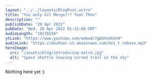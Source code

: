 ```yaml
---
layout: "../../layouts/BlogPost.astro"
title: "You only Git Merge?!? feat Theo"
description: ""
publishDate: "20 Apr 2022"
pubDate: "Wed, 20 Apr 2022 01:15:00 GMT"
audioLength: "10276558"
ytLink: "https://www.youtube.com/embed/7gEbHsHXdn0"
audioLink: "https://devhour.s3.amazonaws.com/dv1_t_rebase.mp3"
heroImage:
  src: "/assets/blog/introducing-astro.jpg"
  alt: "Space shuttle leaving curved trail in the sky"
---
```


Nothing here yet :)